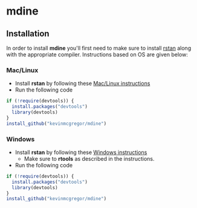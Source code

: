 # mdine

## Installation
In order to install **mdine** you'll first need to make sure to install [rstan](http://mc-stan.org/users/interfaces/rstan) along with the appropriate compiler.  Instructions based on OS are given below:

### Mac/Linux
* Install **rstan** by following these [Mac/Linux instructions](https://github.com/stan-dev/rstan/wiki/Installing-RStan-on-Mac-or-Linux)
* Run the following code
```r
if (!require(devtools)) {
  install.packages("devtools")
  library(devtools)
}
install_github("kevinmcgregor/mdine")
```

### Windows
* Install **rstan** by following these [Windows instructions](https://github.com/stan-dev/rstan/wiki/Installing-RStan-on-Windows)
  * Make sure to **rtools** as described in the instructions.
* Run the following code
```r
if (!require(devtools)) {
  install.packages("devtools")
  library(devtools)
}
install_github("kevinmcgregor/mdine")
```
